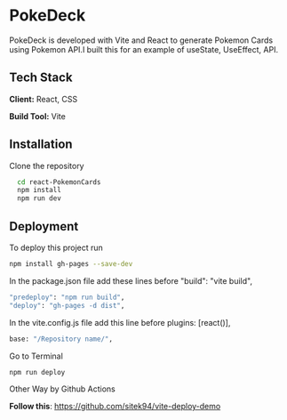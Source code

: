 
# PokeDeck

PokeDeck is developed with Vite and React to generate Pokemon Cards using Pokemon API.I built this for an example of useState, UseEffect, API.



## Tech Stack

**Client:** React, CSS

**Build Tool:** Vite

## Installation

Clone the repository
```bash
  cd react-PokemonCards
  npm install
  npm run dev
```
    
## Deployment

To deploy this project run

```bash
npm install gh-pages --save-dev

```
In the package.json file add these lines before "build": "vite build",
```bash
"predeploy": "npm run build",
"deploy": "gh-pages -d dist",
```
In the vite.config.js file add this line before plugins: [react()],
```bash
base: "/Repository name/",
```
Go to Terminal
```bash
npm run deploy
```

Other Way by Github Actions

**Follow this**: https://github.com/sitek94/vite-deploy-demo

